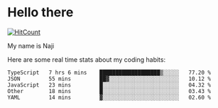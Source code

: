 # Hello there

[![HitCount](http://hits.dwyl.com/na-ji/na-ji.svg)](https://youtu.be/dQw4w9WgXcQ)

My name is Naji

Here are some real time stats about my coding habits:

<!--START_SECTION:waka-->
```text
TypeScript   7 hrs 6 mins    ███████████████████▒░░░░░   77.20 % 
JSON         55 mins         ██▓░░░░░░░░░░░░░░░░░░░░░░   10.12 % 
JavaScript   23 mins         █░░░░░░░░░░░░░░░░░░░░░░░░   04.32 % 
Other        18 mins         █░░░░░░░░░░░░░░░░░░░░░░░░   03.43 % 
YAML         14 mins         ▓░░░░░░░░░░░░░░░░░░░░░░░░   02.60 % 
```
<!--END_SECTION:waka-->
